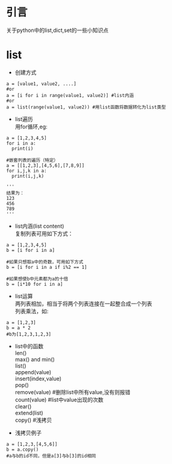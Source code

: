 # 引言  
关于python中的list,dict,set的一些小知识点

# list  
- 创建方式
```
a = [value1, value2, ....]
#or
a = [i for i in range(value1, value2)] #list内涵
#or
a = list(range(value1, value2)) #用list函数将数据转化为list类型
```

- list遍历  
用for循环,eg:
```
a = [1,2,3,4,5]
for i in a:
  print(i)

#嵌套列表的遍历（特定）
a = [[1,2,3],[4,5,6],[7,8,9]]
for i,j,k in a:
  print(i,j,k)

'''
结果为：
123
456
789
'''
```

- list内涵(list content)  
复制列表可用如下方式：
```
a = [1,2,3,4,5]
b = [i for i in a]

#如果只想取a中的奇数，可用如下方式
b = [i for i in a if i%2 == 1]

#如果想使b中元素都为a的十倍
b = [i*10 for i in a]
```

- list运算  
两列表相加，相当于将两个列表连接在一起整合成一个列表  
列表乘法，如:
```
a = [1,2,3]
b = a * 2
#b为[1,2,3,1,2,3]
```

- list中的函数  
len()  
max() and min()  
list()  
append(value)  
insert(index,value)  
pop()  
remove(value) #删除list中所有value,没有则报错  
count(value) #list中value出现的次数  
clear()  
extend(list)  
copy() #浅拷贝  

- 浅拷贝例子  
```
a = [1,2,3,[4,5,6]]
b = a.copy()
#a与b的id不同，但是a[3]与b[3]的id相同
```
